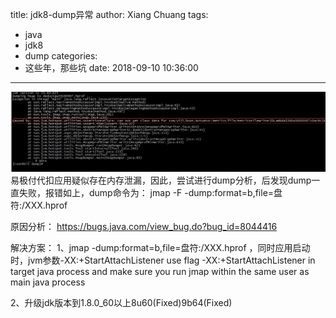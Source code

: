 title: jdk8-dump异常
author: Xiang Chuang
tags:
  - java
  - jdk8
  - dump
categories:
  - 这些年，那些坑
date: 2018-09-10 10:36:00
---
![upload successful](\images\pasted-1.png)
易极付代扣应用疑似存在内存泄漏，因此，尝试进行dump分析，后发现dump一直失败，报错如上，dump命令为：
 jmap -F -dump:format=b,file=盘符:/XXX.hprof <pid>

原因分析：
https://bugs.java.com/view_bug.do?bug_id=8044416



解决方案： 
1、jmap -dump:format=b,file=盘符:/XXX.hprof <pid>，同时应用启动时，jvm参数-XX:+StartAttachListener
    use flag -XX:+StartAttachListener in target java process and make sure you run jmap within the same user as main java process

2、升级jdk版本到1.8.0_60以上8u60(Fixed)9b64(Fixed) 